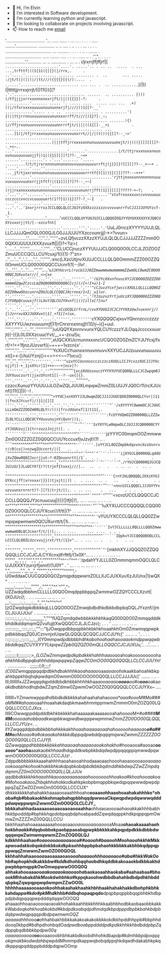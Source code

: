 - 👋 Hi, I’m Elvin
- 👀 I’m interested in Software development.
- 🌱 I’m currently learning python and javascript.
- 💞️ I’m looking to collaborate on projects involving javascript.
- 📫 How to reach me [email](harriselvin6@gmail.com)

<!---
harriselvin/harriselvin is a ✨ special ✨ repository because its `README.md` (this file) appears on your GitHub profile.
You can click the Preview link to take a look at your changes.
--->

'............................... '... ..... ...... .     ... .. .  .  .  . . .....                                                                   
........'................. .............  .. ..  ....         .  .. .   . . ... . .   .     .                                                        
..................................... ... .........  .   . . . .  .. . .......  .                                                                    
............................. ..... ....... .....   . . ..  . ..... .. .    .'',"..   .  .   .       .                                               
................'.'........... ... ..  ............  .      ... .. .  i/jrxrrjffjffjrf|[`                                                            
........................'....'. .....'.. . .. ..  .....  . ... ...,trfttf|((1{11({[[}(|/rrx,.     .                                                  
..'.....'.............. ....... ........ .  ..       ... ..... :/jt/t||(||(|/|tt///({{{{}[{(/):....  .                                               
......'.......................... ... ... .  .. ............`]/|))(|tttttjjrrrxxjrrjt/(()11{}}[[?`                                                   
.'.'................................ ......  .. .......... {)))(/tfjjjjxrrxxxnnxnxxrjft/|||({{}}]-?:     .                                           
...........'....... ..... '. ..... ....  ..... ... ...  .+)()|/tfxrxxxxuuuuunuunuxnxrjf|///|()1{[?-__'                                               
............'..... . . ..  ............... . ..........'){(||ttjrrnnuvuuuvuuvununxxxrrff/t///|)1}?]-_~;                                              
............................ ................. .......!{)(//ffjrxunuuvvuvuvvuuuunnrrrfjt/||||((1{[]-__+i          .                                  
............................................ ... ....]1(|/tfjrrxxxnuunuuuvvvvvvunxrrt//|/|(t()){{[]?--_~>'                                           
.............................. .....................)|||tffjrrxxxxxnnunuuuuvuuvuunxjt/)|(()}[[][[[]?--_+<~..                                         
...'........................'.......'..............|/t/ttjrxxxnunxnnunuvnuuuuuvuunjjf|)1|({1}][]]?]??-__~<+                                          
......'..........'. .'...'....... '..... .........?/t/tjrxrxnnnunnunxnuvvuuuvuuuvurrftj(j}}[}?]]][[??--_+~~+ .                                       
'....'.....'....''.................... . .... ..._jf/tjxxrxnnuununuuuuuuuuvvuuuuuxrrrtf{t[1))}}[]]]???--~+++'                                        
...........'....................................'rjttjnxnxxnnnnnnnnuuuvuvuuuvvuunxrrjjtftf)|(11]]]]?]??--_~~]                                        
....................'................. .........(rjjrxxnnxxxnununnxnuuuvvvvvvuvuvununrrjfft(1}]][[]]?????-+~?;    .                                  
.'...''.''.......'...................'........'"xtxfrxxxxxuvccvvvuuuuuccczcccvvccvcuuuuuxrt(1??}1))1}]??-?_~-I   .                                   
....''..........'..........'......... ...'.'..'1nxrjrrrxzJCCLQQLQLCCJUJYzXXXzzzzzzzcvvvvunrrfvCJJJJJUYUYzcf-_1`           .                          
..'..............................'...........'`vUCCCLQQLUYYUUJUJCLLQQQOZOQJYYUYUXXXXXYXJQ0CUXYzvxxrj|tt/[--xzcvfnt[                                  
.........................'.......'''.'.....'.'`UuLJ0rrczXYYYYUUJLQLLLCJJJJQmOQL0O0QJLO0JJJUJUYXzccvunrjjj)->>?vvun>                                  
.................'.'........'.'.''..'..'''.'''~zvLQfjvczzXXzzXYUJLQLQLCJJJJJZZZZmm0O0QXXUUUUUXXXzvuxft||/|)?<?iz>(                                   
'.......'....''.'.''.'..........'..''''....'.'CLUCCjruczXYYUUJJCLQ00Q0O0LCCJLZOZOOZZmuUCCCQCLLCUYcuxj/1{{{1[-?"zn>                                   
..''....'...''..'..'.....''.'...''.'''''.:xnc(LXzcUtjnvXUUJCCLLLQLQ0OmmmZZZ00OZZQ0OmmUCLQ00000QQCCUcnrf(1[-_-)Iv!  .                                 
.'....'.'.'....'...'.'.....'''.'''.....'`uJJXYUcvrL(rucUJJJ0ZZmwwmmwmwmmmmmZZwmOLC0wmZC0OO000QCJUXvutxr//[_<>{xx                                     
...'...'..''''....''.'....'...''''''..''(UJYcXXvnfnvucXYJJC0OOOZOZZZOOmmmmOZqwZCzccLmZ0Q0O00OOOOQ0CCcj)(/{+!I+u)1-I                                  
''''.''.'''........''.'..'.....''.'.'''^cCJuvzYcxfjwcccXXULLQLLLLQQ0OZOZZO0wwOUzcunrnZOUJLQLCCQQCJXcrnnx/1<I;_u1(ur.                                 
''.''''''...'........''''....'''''.''.'!YJzuzvzYrtjuUczXYJQQ000OZZZO0QCJYU0pQcuuuxjf()LXuYJQLCUJYXvnf||()[illx[?[nu?                                 
'''''.'.'...'.' '.'..''....''.''''''''``zCcUCQLCrfrnL/cvvXYUUUJJCJCJYYXXzUwJvuxnnrj/){)JzrrxvXXJJUXXvxt|1]_+f1[[<(ux,                                
.'''.''.'....''.'....'.''''''.'''''''''`cYXQQQQCxjxuvYQnrnzccczzzzXXYYYUJwzvuuuunrjf|)1)rCnrxrxxnnxjf/(1[[rj_~){]+uuI.                               
'''''.'.'''''.'...'...'''..'''''''''''''}uUQQYXznrnvvunxYQLCUYczzzYJLOqqJccccxxuxrjt({-[{)L0L0XXzcuucYvt/__++-zcu/[u;                                
'..'''''''.''''..'.'.''''.''...''''''''',xUQCXXUcrnunnxxxncUCQOOZO0ZmZCYJUYcxj/fxrf/+!<+1fjnzJUzvxrf({_~+~+_~1vzcn{x'            .                   
'''''''.''.'...'.'.'''.'''.''''''''''''''YcXUCcYuxnxxnnuvnnuvvXXYUCJJUzuuvunuuuuvuxt(]><-{)/tuUYznj(}<<>><<~~?1xcu{}                                 
''''..'''..''''.'.'''.'.'`''''''''.''^''^uzxYCCUvnnnzcczczzczXUULLCCJYcvzzXUCJJJYXcnjjf|]-+_1jxXYcr|1]++>~~~+|ncv|?:                                 
''''''''..'..''.'.''`'''.'''''''''''''''`{xczXUUzuxuczYYYXYUYUCQO0QLLLCJCZwpqm0JJUYXuuczurt(jjxcUYcnt1[[--?--ux{]{}.                                 
'''.''''..''.''.'.''..'.'''''...`'''''''''-czzccXunuzYYUUUJJLOZwZQLJUUXLmpqwZmmZ0LUUJYJQ0Cr11/rcXJUcnf()11{[]|((--l .                                
'''.''''.''..'.'.'''.'''.'.'''.''.'''''''``^>YYUC}xnXXYYJJLOwqmZQCJJJJJUUCQOOZO000QLCYvr|)11)|fncXJYcurf|/)}1|{]]I                                   
''''.`''..''''''.'..'.'''.''.`'.''''''''`'`````^`'/xXYYYYCOwmmOCJCJUUCLLLmOmZZZOOZm00LQLYr/(()|frccUUunxf|1)t11{,.      .     .                      
''''''''''.'''.''''''''.'``'``'`'''''`''''''`'`''':fcUYYUQmOZZO0000QLLZZZwZL0LYCLLLQQCUCYYUuvunujnYcQvnr|)1;.                                        
`'`'''````'`````````````^``'`````````''`'`''``'`'''1vYXYYLw0mpwOLCJUJJJCQ00000CYYzYJUUUzuj|1{trrzuzzJnjjt([. .    .                                  
````````^```^^^^^^^^^^^^^^^^^^^``^'``^`````'''''''``jzYYYC00mqmOOZmmwwZm0OOZZZOZZ0Q0QCCUUYcccuxfjvJzvjf/(1! ..               .                       
`````^^^^^^^^^^""^""^^^"^"""^^`^`^^^`^`^```''`'''''.]vYYJCL0OZZmpbkdqvvncXvzUvnrvr//0(cx|)>nzwqZUccnrt/|([   ..  .   .          .           .        
`^^^^^^^^^^^"^"^""^^"""""^^^^""^^"^`^^^^`^``'`''''''ijXYUJLQ000OQLqddUjXvZQmw0Q0ZJxcrjjut~?-0ZQnuvnrtt|/1`.  . .       .     .  .       .            
^^^^^^^^^^"""""^""""""",""^^""^"^^^^^^^^`'`^'``'`''^./rYUJCQ0000QJUJCQJUJzU/}JLuUCYX?{r?(trjnf{txxxj///|..  ..  .   .   . .. ..  .  .. .     .       
^^^^^""^""""""""""^"""""""""""^"""^^^^^^"^^^```'`''''{rnYJULQ0QQQLJXXzXYUJUYXccjff|xrvvxxr|}}])tjxjt||)l .  . ....  .. .   ..    . . .       . .     
^"""^^^""""""""""""""""""""""""^"""^^^^^^"^'`'''``'''<nncUJCLQQQCLJJJUYYYvuzvuunxrnrnrt)?-][?}|trjt/|);. . .. ...    .   ...    . . .  .             
^^""^""""""""""""""""""""""""""^^^""^^`^^^^`^``''''''<vcvzUCCLQQQCCJCCCLLQQQQJYzcnuucuuj|{{{{|tfjt|(1,. ... .   ....... ..   .    .   .     ..       
^^"""^"""""",""""^","""""""""""""^^^^`^"^^^^'`'''``''!uXYXUJCCCQQQQLCQQ00OZ0OOOQLCCJUYXcur///f/tt|(1^ . .  ...   .. . ...     ...   .        . .     
^^"""""""^""""""""^"^,"""""""""""^""^`^^^^^^`^```''```vYUUYXCCCLQLQLLQQ0ZZwmpqwpwmwm0QCUXurrtt/t/|1i.. ... .  . . ..      .  ....       .            
"""""""""""""""""""^"""""""""""^"""^^"^^"^^```'`''`'`IvYJCLLLLLL0QLLLLQQOZmwwwwmwmO0LQCJcnxrf/t/|)[;.. . ....     ... . ..  . . .         .          
""""""""""""""""""""","""""""""""""^"^^"^^^^``````IQpkvYJCCQ0QQ0OQLCCLLCCCLQL0OZLUzcvvujjrxt/tt/|1}v".. . ... .. .   .  .   . ..            ..       
""""""",""""","""",""""""""""","""""^^^^"^^`^'```[mkhhXYJJQQQZOZZQQQQQLLCCJCJCJLCYXcnxjtfrfttfj/(1x0X^... ..  . . ..    . . .  ..  .  .       .      
""""",,,",",",""",","",","""""""""^^`^"`"^^^`'`'.tpdahYYJLLL0ZOmmmqmmOQCLQLCUJUXXXYzurrjrfjxnnf/(1J0Y" . '    ... .  .. ...  ... ..   .   . .        
",",,,,,,,,,",",,,",,,",,""""","^,""""""^^^^^,-U0wddaaCUUCQQQ0QOZpmqpdqqwwmZOLLXJCJUXXuvXzJUUnx|1)wQX^   .  . .     .        ..  .   ..           .  
,,,,,,,:,,,,,,,:,,,,,"""",:,""",","^^`^"",^-UZZwdqdbbhmCLLLLL00QOOmqdppbbppqZwmmwOZZQYCCCLXzvtt|(XOJUc(!; . ..  .   .........  ...   .. .  . ...     
,,,::,,,,,,,:,,:,,,,,:,,,,",,"","^""^"^"[zOZwqdqpkdbbkkqLLLQQO0OOZZmwqbdbdhkdbkbdbpbqOQLJYxznf//jmCLJUJUJUul'  .  ......... . . .. . .     . ....    
:::::::,:,:,,:,::,,:,,,,,,,,,,,","""fUQZqmdqdwbbbkkkhkhkaqQ000Q0O0ZmmqqdddkbhddkddqmqmQZvufujjtXwQQQCCJLJLCJzc); . . . ' ..... . . . .. ..   ..      
:::::::::;:,,:::::,:::,:,"":::"IjJOwqppdbbpqpbkhkbkhkhoaahkhOm0ZmwmqqpwpkpdbkbbqqZQ0JCznvnjxtUqwQLQQQLQCQQCJJCCJUYc['       .... .. .. '..   . .    .
:::;::;:;;:,;:;::::,,,:,,,I{Y0mmpwdpdbbbbhd*hkabohoahaa*hao*oaaokmdppwqqwbbbddkqqZCUYXYYYLkpqwZZpb0QZQZO0mQLLOQQCCJCJUXUu,'..  ..'...... . .  ...    
;;;;;;;;;I;;;;;;;::;>_{LOZwZmmqwdpdkpbdkkkhahhhaaooao*ahoakoooooooooha*ahkhhbdbppqbahhhddqwpqqwpZqqwZCOmOO00QQ0QQQLLCLCCJUUYn!.  ...............    .
;;;;;;;I;II;;;;!(C00Zwmqpppqqdpdbkhdbakhhhkaoahaaao*oaa*a***oa*ooho*kaakbahoahkbkpahkbppkhbqhqkpwdqmO0wmmO00OOOO0OQ0QLLLCCJJJJUc['    ....... . ..  .
III;IIIIIIlIxJZZwqqqdqpdddbbdkhbbkhhhhkhaa*aooaoaao**oooo**oo*#o***ooo****oak*a*oakdba*bbhodhqbdwZZqmZdmw0ZpwmOwOOZZ0Q0QQQQLCCCJUYXx~      ....    . 
IlIlllll+YZmwmwpppdhdbbdkdkbkkkahahaahahahao*ooa**aaa#*oooM**#Mo#*#*#aMM##ahoa*ooaahhoaahakdaqbkmawbhmmppmwmZmmmO0mZOZQ00LQQQLLCCCLCJXcx.     .    . 
IIlliCOwwqppddpdddbkhkbkkkkhahaaaaaakaaaaaooaha***hoo*o*o*M*#*o#*##*#**M#M**ooo***oaahobbaadkwapbkwqpwdbwqqqwwpmmwZmmZZO0OO00QLQQLLLLCCJYUz<.  ..    
llYZwqqqddpbdbbkbbhahkkkakhhoaahaaaaaoaahah*ooooohaaaoa*o***o#a##M#o**o*M*ooao#a#*okaa*akahkkkkdbppqdpwbddpqqqmqwwZwmmZZZZZZOOQO00Q0QLLCLCJJYfI.     
QZwwqqppdhbbbbkkbkkahhaaoaahaaaaoaoakohakho*#hooaooa#aooao**ooaooo*aaoha**aaaka*obkhhaa*dhdqpddkwbpbkbdqdwpdppqqqppqmwwdpqwwmOO0OO000Q0QLLCCCJUz!   .
Zdppdbbbbkkkkaaahahhhhaoahaooahhodaaaoaaohooohaoaooooao*oaoaaoookoaophkohookhakkbhkakdpqbkobdpbdkbkbqdmddhkbdwpZZwZZmpdqdqmmZZ0mOOOO00O0Q0LLQLJJUx   
qqdbbdkkkkhkhaaohhkaooaaaaaaaaaahooooooohhoakoa#khoahooaakoa#*Mohoo*akaooZhbqkhhaho*kkodkahkpkobpbmqppbkqwdqpqqwwwdpwpdpppqZqZZwZOZmmOm0O00QLLCCCUX^ 
dhkkkkkkkhahahakkhaaaaooaaahhhoaho**ooaao*o*hhaaohoaahakahhhko*ohoba#qb#bbakaokhkohmapbahqpbbhqqdpwwoaCkqwqpdwpdqwwwqdddpdwqwppwqmZwwmOZm0O0QOLCLCJY_
bbkkahahhadaaaaaoaoaaoaaoaooaahha**ohh*a*aoaoo*o*a*ahaoakk*akhhhbabh*hkkbpodd*dp#bphkk*hqpdo*bpqqbdphoabpaddZqwqdqqppkhdkpqppqpmOwmwZmZZZZmZ00QQLLCCU
bkkhhaahahoaaaaaaaaahooaoaa*ooaooooaaoaoo*oaMoaa**ohaoakaaaahaohhokb*haakk#dq*qbobbokpaobppaoabqpwpkbkkkkahkpqpdpdkkkdbbbdwqqqwqwZwmwmqwwmZZmZOQ0QLQJ
kdkkhhhaahao#*oaooooaoaoa*aooa#*#***oa*oah#baao**ohMoohaoahkk*hkMkkapwoada*kkobqokdokbkokdkpk*aohhbppbpbahaohkkbbkkakbhbkqdppqpppwqqZmwwmZwmOZO00QOQL
kkhhahhahaaoo*oa*aaoaaaaoaoo*oahaaaaohhhaoaoaoo#aba#hkkWakOo*hb#aphopkhdkakkb*bw#kdd*kdh*ohbqqhao*bdhkqddbkakoaaokbdkbbakhdpwpbbpmqppkOwOmwppwwO0OQ0Q
ahhakahooaaa*o*o*aakoaaaokaaoaoha*baokaoaahhaokaba#aahaabaa#bhoookMhhabakd*hkMook*dw*hbhka*#kppqkaoohwdbbdbahahbdbdpdhkhbddqbpkqZqwpqpqwqdwmpmZZwOO0L
hhhhhaaaaaooaa*oo*koohhakaahakhaahkhbhhaakhahakhakkdbohphkbhkkahda*ppa#kdo#pkMhdk*hhb#ddbqhopaqpqdo**dpqpbpqppbbqqpbhbkhdbppdpbdqpqqqpwpdddqdqqwOOOQQ
ahaaaohhoaoa*oooo*aoaoakhohakkaahhbkkhhhkkaabhbhodbkaobaaobbkakkkWabd*oqkahkhoabkokbd#kbdpdkoabqdpdhmdqdkbpdpppdbpbkbahkbdpbdqbpwdwqpqqqpdbdpqwmwmOQZ
aaaaaahhho*oo***a**o*hhahbakhbbkkakakoakakokbkkokdkkhpddhhppb#bbphhddooq0kbpd#*bdh*pdhohbqdO*adpwdboabppddddpdkpdkkhhkkhbdbddpbpZqdppqbqdbbbkbpdpw00q
oaaaaooaoaa***oo**ooaaooobhbhkakbdkoobdhhohkdba*pdp#kdmhbbpdpoqqqokqmakbkodwdahbq*wpddMhmmpdkappwqbobqdppqhkdqwdhdakabhkpkqdkpppqpqddpppbdddpdqpwOOmp

